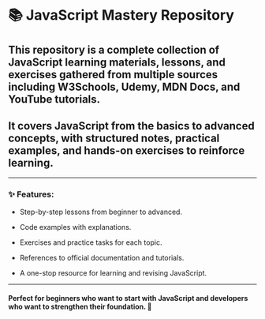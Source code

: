 # 📚 JavaScript Mastery Repository
## This repository is a complete collection of JavaScript learning materials, lessons, and exercises gathered from multiple sources including W3Schools, Udemy, MDN Docs, and YouTube tutorials.

## It covers JavaScript from the basics to advanced concepts, with structured notes, practical examples, and hands-on exercises to reinforce learning.
---
### ✨ Features:

- Step-by-step lessons from beginner to advanced.

- Code examples with explanations.

- Exercises and practice tasks for each topic.

- References to official documentation and tutorials.

- A one-stop resource for learning and revising JavaScript.
---
#### Perfect for beginners who want to start with JavaScript and developers who want to strengthen their foundation. 🚀
